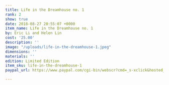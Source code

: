 ```yaml
---
title: Life in the Dreamhouse no. 1
rank: 2
show: true
date: 2018-08-27 20:55:07 +0000
item_name: Life in the Dreamhouse no. 1
by: Eric Li and Helen Lin
cost: '25.00'
description: ''
image: "/uploads/life-in-the-dreamhouse-1.jpeg"
dimensions: ''
materials: ''
edition: Limited Edition
item_sku: life-in-the-dreamhouse-1
paypal_url: https://www.paypal.com/cgi-bin/webscr?cmd=_s-xclick&hosted_button_id=3DAJ7G8BVJSGC

---
```

